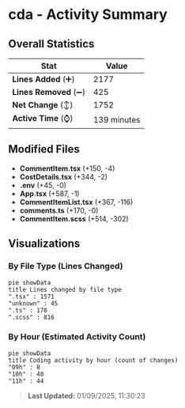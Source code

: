 # cda - Activity Summary 

## Overall Statistics

| Stat                   | Value                                                             |
| ---------------------- | ----------------------------------------------------------------- |
| **Lines Added** (➕)   | 2177                                          |
| **Lines Removed** (➖) | 425                                        |
| **Net Change** (↕)    | 1752                |
| **Active Time** (⌚)   | 139 minutes |


## Modified Files
- **CommentItem.tsx** (+150, -4)
- **CostDetails.tsx** (+344, -2)
- **.env** (+45, -0)
- **App.tsx** (+587, -1)
- **CommentItemList.tsx** (+367, -116)
- **comments.ts** (+170, -0)
- **CommentItem.scss** (+514, -302)

## Visualizations

### By File Type (Lines Changed)

```mermaid
pie showData
title Lines changed by file type
".tsx" : 1571
"unknown" : 45
".ts" : 170
".scss" : 816
```

### By Hour (Estimated Activity Count)

```mermaid
pie showData
title Coding activity by hour (count of changes)
"09h" : 8
"10h" : 40
"11h" : 44
```


> **Last Updated:** 01/09/2025, 11:30:23
